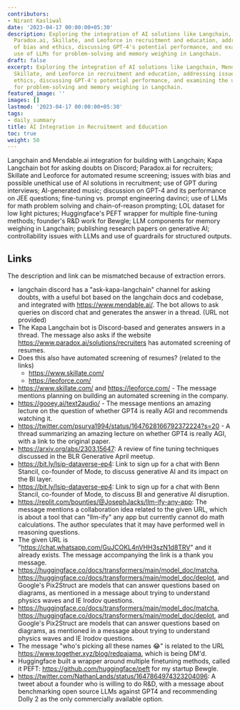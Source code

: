 ```yaml
---
contributors:
- Nirant Kasliwal
date: '2023-04-17 00:00:00+05:30'
description: Exploring the integration of AI solutions like Langchain, Mendable.ai,
  Paradox.ai, Skillate, and Leoforce in recruitment and education, addressing issues
  of bias and ethics, discussing GPT-4's potential performance, and examining the
  use of LLMs for problem-solving and memory weighing in Langchain.
draft: false
excerpt: Exploring the integration of AI solutions like Langchain, Mendable.ai, Paradox.ai,
  Skillate, and Leoforce in recruitment and education, addressing issues of bias and
  ethics, discussing GPT-4's potential performance, and examining the use of LLMs
  for problem-solving and memory weighing in Langchain.
featured_image: ''
images: []
lastmod: '2023-04-17 00:00:00+05:30'
tags:
- daily_summary
title: AI Integration in Recruitment and Education
toc: true
weight: 50
---
```


Langchain and Mendable.ai integration for building with Langchain; Kapa Langchain bot for asking doubts on Discord; Paradox.ai for recruiters; Skillate and Leoforce for automated resume screening; issues with bias and possible unethical use of AI solutions in recruitment; use of GPT during interviews; AI-generated music; discussion on GPT-4 and its performance on JEE questions; fine-tuning vs. prompt engineering davinci; use of LLMs for math problem solving and chain-of-reason prompting; LOL dataset for low light pictures; Huggingface's PEFT wrapper for multiple fine-tuning methods; founder's R&D work for Bewgle; LLM components for memory weighing in Langchain; publishing research papers on generative AI; controllability issues with LLMs and use of guardrails for structured outputs.

## Links
The description and link can be mismatched because of extraction errors.

- langchain discord has a "ask-kapa-langchain" channel for asking doubts, with a useful bot based on the langchain docs and codebase, and integrated with https://www.mendable.ai/. The bot allows to ask queries on discord chat and generates the answer in a thread. (URL not provided)
- The Kapa Langchain bot is Discord-based and generates answers in a thread. The message also asks if the website https://www.paradox.ai/solutions/recruiters has automated screening of resumes.
- Does this also have automated screening of resumes? (related to the links) 
  - https://www.skillate.com/ 
  - https://leoforce.com/
- https://www.skillate.com/ and https://leoforce.com/ - The message mentions planning on building an automated screening in the company.
- https://gooey.ai/text2audio/ - The message mentions an amazing lecture on the question of whether GPT4 is really AGI and recommends watching it.
- https://twitter.com/psurya1994/status/1647628166792372224?s=20 - A thread summarizing an amazing lecture on whether GPT4 is really AGI, with a link to the original paper.
- https://arxiv.org/abs/2303.15647: A review of fine tuning techniques discussed in the BLR Generative April meetup.
- https://bit.ly/lsip-dataverse-ep4: Link to sign up for a chat with Benn Stancil, co-founder of Mode, to discuss generative AI and its impact on the BI layer.
- https://bit.ly/lsip-dataverse-ep4: Link to sign up for a chat with Benn Stancil, co-founder of Mode, to discuss BI and generative AI disruption.
- https://replit.com/bounties/@JosephJacks/llm-ify-any-app: The message mentions a collaboration idea related to the given URL, which is about a tool that can "llm-ify" any app but currently cannot do math calculations. The author speculates that it may have performed well in reasoning questions.
- The given URL is "https://chat.whatsapp.com/GuJCOKL4nVHH3szN1d8TRV" and it already exists. The message accompanying the link is a thank you message.
- https://huggingface.co/docs/transformers/main/model_doc/matcha, https://huggingface.co/docs/transformers/main/model_doc/deplot, and Google's Pix2Struct are models that can answer questions based on diagrams, as mentioned in a message about trying to understand physics waves and IE Irodov questions.
- https://huggingface.co/docs/transformers/main/model_doc/matcha, https://huggingface.co/docs/transformers/main/model_doc/deplot, and Google's Pix2Struct are models that can answer questions based on diagrams, as mentioned in a message about trying to understand physics waves and IE Irodov questions.
- The message "who's picking all these names 😂" is related to the URL https://www.together.xyz/blog/redpajama, which is being DM'd.
- Huggingface built a wrapper around multiple finetuning methods, called it PEFT: https://github.com/huggingface/peft for my startup Bewgle.
- https://twitter.com/NathanLands/status/1647864974323204096: A tweet about a founder who is willing to do R&D, with a message about benchmarking open source LLMs against GPT4 and recommending Dolly 2 as the only commercially available option.